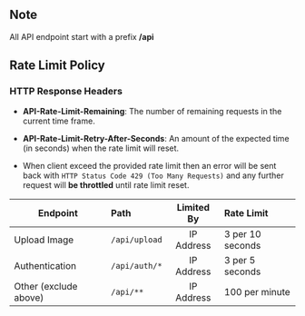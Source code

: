 ## Note

All API endpoint start with a prefix **/api**

## Rate Limit Policy

### HTTP Response Headers

* **API-Rate-Limit-Remaining**: The number of remaining requests in the current time frame.

* **API-Rate-Limit-Retry-After-Seconds**: An amount of the expected time (in seconds) when the rate limit will reset.

* When client exceed the provided rate limit then an error will be sent back with `HTTP Status Code 429 (Too Many Requests)` and any further request will **be throttled** until rate limit reset.


| Endpoint                  | Path            | Limited By      | Rate Limit       |
| -----------------         |:------          | :------------:  | :-------         |
| Upload Image              | `/api/upload`   | IP Address      | 3 per 10 seconds |
| Authentication            | `/api/auth/*`   | IP Address      | 3 per 5 seconds  |
| Other (exclude above)     | `/api/**`       | IP Address      | 100 per minute   |


